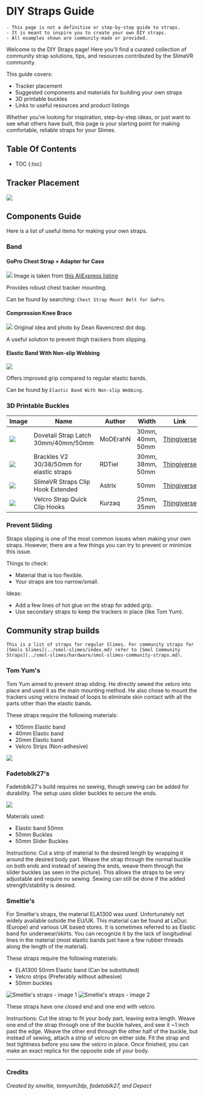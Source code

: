 # DIY Straps Guide

```admonish warning
- This page is not a definitive or step-by-step guide to straps.
- It is meant to inspire you to create your own DIY straps.
- All examples shown are community-made or provided.
```

Welcome to the DIY Straps page! Here you'll find a curated collection of community strap solutions, tips, and resources contributed by the SlimeVR community. 

This guide covers:
- Tracker placement
- Suggested components and materials for building your own straps
- 3D printable buckles
- Links to useful resources and product listings

Whether you're looking for inspiration, step-by-step ideas, or just want to see what others have built, this page is your starting point for making comfortable, reliable straps for your Slimes.

## Table Of Contents

- TOC
{:toc}

## Tracker Placement

<img src="./assets/img/diy-straps/Tracker Placement.webp" loading="lazy" class="big-size-image"/>

## Components Guide

Here is a list of useful items for making your own straps.

### Band

#### GoPro Chest Strap + Adapter for Case

<div class="embeddedVideo">
    <img src="./assets/img/diy-straps/components/GoProChestStrap.webp" loading="lazy" class="small-size-image"/>
    Image is taken from <a href="https://www.aliexpress.com/item/1005004792179605.html">this AliExpress listing</a>
</div>

Provides robust chest tracker mounting.

Can be found by searching: `Chest Strap Mount Belt for GoPro`.

#### Compression Knee Brace 

<div class="embeddedVideo">
    <img src="./assets/img/diy-straps/components/Dean_Ravencrest_dot_dog_Compression_Knee_Brace_Strap.webp" loading="lazy" class="small-size-image"/>
    Original idea and photo by Dean Ravencrest dot dog.
</div>

A useful solution to prevent thigh trackers from slipping.

#### Elastic Band With Non-slip Webbing

<div class="embeddedVideo">
    <img src="./assets/img/diy-straps/components/Depact Elastic Band With Non-slip Webbing.webp" loading="lazy" class="small-size-image"/>
</div>

Offers improved grip compared to regular elastic bands.

Can be found by `Elastic Band With Non-slip Webbing`.

### 3D Printable Buckles

<div class="table-wrapper">
  <table class="3d-printable-buckles">
    <thead>
      <tr>
        <th>Image</th>
        <th>Name</th>
        <th>Author</th>
        <th>Width</th>
        <th>Link</th>
      </tr>
    </thead>
    <tbody>
      <tr>
        <td>
          <img
            src="./assets/img/diy-straps/printed-buckles/Dovetail Strap Latch 30mm 40mm 50mm SlimeVR Buckles by MoDErahN.webp"
            loading="lazy"
          />
        </td>
        <td>Dovetail Strap Latch 30mm/40mm/50mm</td>
        <td>MoDErahN</td>
        <td>30mm, 40mm, 50mm</td>
        <td>
          <a href="https://www.thingiverse.com/thing:6929026"> Thingiverse </a>
        </td>
      </tr>
      <tr>
        <td>
          <img
            src="./assets/img/diy-straps/printed-buckles/Brackles V2 30_38_50mm for elastic straps by RDTiel.webp"
            loading="lazy"
          />
        </td>
        <td>Brackles V2 30/38/50mm for elastic straps</td>
        <td>RDTiel</td>
        <td>30mm, 38mm, 50mm</td>
        <td>
          <a href="https://www.thingiverse.com/thing:6815793"> Thingiverse </a>
        </td>
      </tr>
      <tr>
        <td>
          <img
            src="./assets/img/diy-straps/printed-buckles/SlimeVR Straps Clip Hook Extended (Astrix Remix) by Astrlx.webp"
            loading="lazy"
          />
        </td>
        <td>SlimeVR Straps Clip Hook Extended</td>
        <td>Astrlx</td>
        <td>50mm</td>
        <td>
          <a href="https://www.thingiverse.com/thing:6811130"> Thingiverse </a>
        </td>
      </tr>
      <tr>
        <td>
          <img
            src="./assets/img/diy-straps/printed-buckles/Stock Slime VR Velcro Strap Quick Clip Hooks by Kurzaq.webp"
            loading="lazy"
          />
        </td>
        <td>Velcro Strap Quick Clip Hooks</td>
        <td>Kurzaq</td>
        <td>25mm, 35mm</td>
        <td>
          <a href="https://www.thingiverse.com/thing:6178909"> Thingiverse </a>
        </td>
      </tr>
    </tbody>
  </table>
</div>

### Prevent Sliding

Straps slipping is one of the most common issues when making your own straps.
However, there are a few things you can try to prevent or minimize this issue.

Things to check:

- Material that is too flexible.
- Your straps are too narrow/small.

Ideas:

- Add a few lines of hot glue on the strap for added grip.
- Use secondary straps to keep the trackers in place (like Tom Yum).

## Community strap builds

```admonish info
This is a list of straps for regular Slimes. For community straps for [Smols Slimes](../smol-slimes/index.md) refer to [Smol Community Straps](../smol-slimes/hardware/smol-slimes-community-straps.md).
```

### Tom Yum's

Tom Yum aimed to prevent strap sliding. He directly sewed the velcro into place and used it as the main mounting method. He also chose to mount the trackers using velcro instead of loops to eliminate skin contact with all the parts other than the elastic bands.

These straps require the following materials:

- 105mm Elastic band
- 40mm Elastic band
- 20mm Elastic band
- Velcro Strips (Non-adhesive)

<img src="./assets/img/diy-straps/strap-community-builds/TomYumStraps.webp" loading="lazy" class="big-size-image"/>

### Fadetoblk27's

Fadetoblk27's build requires no sewing, though sewing can be added for durability.
The setup uses slider buckles to secure the ends.

<img src="./assets/img/diy-straps/strap-community-builds/Fadetoblk27_Straps.webp" loading="lazy" class="big-size-image"/>

Materials used:

- Elastic band 50mm
- 50mm Buckles
- 50mm Slider Buckles

Instructions:
Cut a strip of material to the desired length by wrapping it around the desired body part.
Weave the strap through the normal buckle on both ends and instead of sewing the ends, weave them through the slider buckles (as seen in the picture).
This allows the straps to be very adjustable and require no sewing.
Sewing can still be done if the added strength/stability is desired.

### Smeltie's

For Smeltie's straps, the material ELA1300 was used. Unfortunately not widely available outside the EU/UK.
This material can be found at LeDuc (Europe) and various UK based stores.
It is sometimes referred to as Elastic band for underwear/skirts.
You can recognize it by the lack of longitudinal lines in the material (most elastic bands just have a few rubber threads along the length of the material).

These straps require the following materials:

- ELA1300 50mm Elastic band (Can be substituted)
- Velcro strips (Preferably without adhesive)
- 50mm buckles

![Smeltie's straps - image 1](./assets/img/diy-straps/strap-community-builds/Smeltie_strap.webp)
![Smeltie's straps - image 2](./assets/img/diy-straps/strap-community-builds/Smeltie_strap1.webp)

These straps have one closed end and one end with velcro.

Instructions:
Cut the strap to fit your body part, leaving extra length.
Weave one end of the strap through one of the buckle halves, and sew it ~1 inch past the edge.
Weave the other end through the other half of the buckle, but instead of sewing, attach a strip of velcro on either side.
Fit the strap and test tightness before you sew the velcro in place.
Once finished, you can make an exact replica for the opposite side of your body.

---

### Credits

*Created by smeltie, tomyum3dp, fadetoblk27, and Depact*

